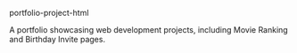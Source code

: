 portfolio-project-html

A portfolio showcasing web development projects, including Movie Ranking and Birthday Invite pages.

